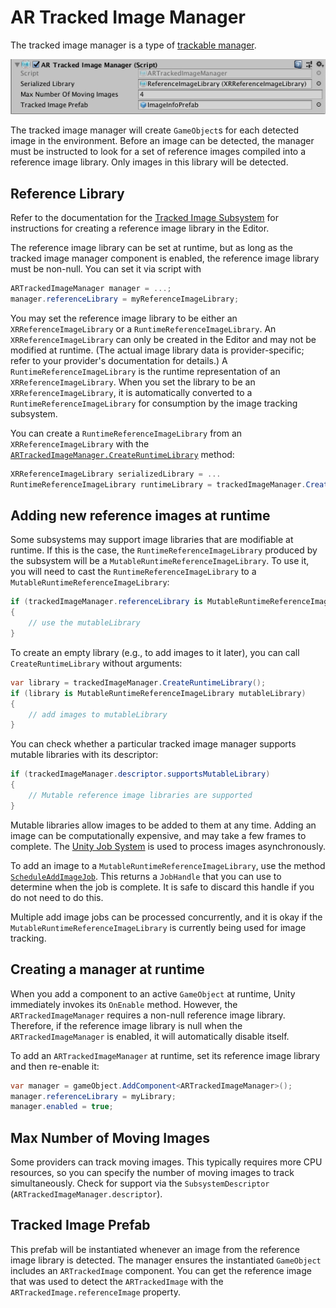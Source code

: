 # AR Tracked Image Manager

The tracked image manager is a type of [trackable manager](trackable-managers.md).

![alt text](images/ar-tracked-image-manager.png "AR Tracked Image Manager")

The tracked image manager will create `GameObject`s for each detected image in the environment. Before an image can be detected, the manager must be instructed to look for a set of reference images compiled into a reference image library. Only images in this library will be detected.

## Reference Library

Refer to the documentation for the [Tracked Image Subsystem](http://docs.unity3d.com/Packages/com.unity.xr.arsubsystems@latest?preview=1&subfolder=/manual/image-tracking.html) for instructions for creating a reference image library in the Editor.

The reference image library can be set at runtime, but as long as the tracked image manager component is enabled, the reference image library must be non-null. You can set it via script with

```csharp
ARTrackedImageManager manager = ...;
manager.referenceLibrary = myReferenceImageLibrary;
```

You may set the reference image library to be either an `XRReferenceImageLibrary` or a `RuntimeReferenceImageLibrary`. An `XRReferenceImageLibrary` can only be created in the Editor and may not be modified at runtime. (The actual image library data is provider-specific; refer to your provider's documentation for details.) A `RuntimeReferenceImageLibrary` is the runtime representation of an `XRReferenceImageLibrary`. When you set the library to be an `XRReferenceImageLibrary`, it is automatically converted to a `RuntimeReferenceImageLibrary` for consumption by the image tracking subsystem.

You can create a `RuntimeReferenceImageLibrary` from an `XRReferenceImageLibrary` with the [`ARTrackedImageManager.CreateRuntimeLibrary`](../api/UnityEngine.XR.ARFoundation.ARTrackedImageManager.html#UnityEngine_XR_ARFoundation_ARTrackedImageManager_CreateRuntimeLibrary_XRReferenceImageLibrary_) method:
```csharp
XRReferenceImageLibrary serializedLibrary = ...
RuntimeReferenceImageLibrary runtimeLibrary = trackedImageManager.CreateRuntimeLibrary(serializedLibrary);
```

## Adding new reference images at runtime

Some subsystems may support image libraries that are modifiable at runtime. If this is the case, the `RuntimeReferenceImageLibrary` produced by the subsystem will be a `MutableRuntimeReferenceImageLibrary`. To use it, you will need to cast the `RuntimeReferenceImageLibrary` to a `MutableRuntimeReferenceImageLibrary`:
```csharp
if (trackedImageManager.referenceLibrary is MutableRuntimeReferenceImageLibrary mutableLibrary)
{
    // use the mutableLibrary
}
```

To create an empty library (e.g., to add images to it later), you can call `CreateRuntimeLibrary` without arguments:
```csharp
var library = trackedImageManager.CreateRuntimeLibrary();
if (library is MutableRuntimeReferenceImageLibrary mutableLibrary)
{
    // add images to mutableLibrary
}
```

You can check whether a particular tracked image manager supports mutable libraries with its descriptor:
```csharp
if (trackedImageManager.descriptor.supportsMutableLibrary)
{
    // Mutable reference image libraries are supported
}
```

Mutable libraries allow images to be added to them at any time. Adding an image can be computationally expensive, and may take a few frames to complete. The [Unity Job System](https://docs.unity3d.com/Manual/JobSystem.html) is used to process images asynchronously.

To add an image to a `MutableRuntimeReferenceImageLibrary`, use the method [`ScheduleAddImageJob`](../api/UnityEngine.XR.ARFoundation.MutableRuntimeReferenceImageLibraryExtensions.html#UnityEngine_XR_ARFoundation_MutableRuntimeReferenceImageLibraryExtensions_ScheduleAddImageJob_MutableRuntimeReferenceImageLibrary_Texture2D_System_String_System_Nullable_System_Single__JobHandle_). This returns a `JobHandle` that you can use to determine when the job is complete. It is safe to discard this handle if you do not need to do this.

Multiple add image jobs can be processed concurrently, and it is okay if the `MutableRuntimeReferenceImageLibrary` is currently being used for image tracking.

## Creating a manager at runtime

When you add a component to an active `GameObject` at runtime, Unity immediately invokes its `OnEnable` method. However, the `ARTrackedImageManager` requires a non-null reference image library. Therefore, if the reference image library is null when the `ARTrackedImageManager` is enabled, it will automatically disable itself.

To add an `ARTrackedImageManager` at runtime, set its reference image library and then re-enable it:

```csharp
var manager = gameObject.AddComponent<ARTrackedImageManager>();
manager.referenceLibrary = myLibrary;
manager.enabled = true;
```

## Max Number of Moving Images

Some providers can track moving images. This typically requires more CPU resources, so you can specify the number of moving images to track simultaneously. Check for support via the `SubsystemDescriptor` (`ARTrackedImageManager.descriptor`).

## Tracked Image Prefab

This prefab will be instantiated whenever an image from the reference image library is detected. The manager ensures the instantiated `GameObject` includes an `ARTrackedImage` component. You can get the reference image that was used to detect the `ARTrackedImage` with the `ARTrackedImage.referenceImage` property.

